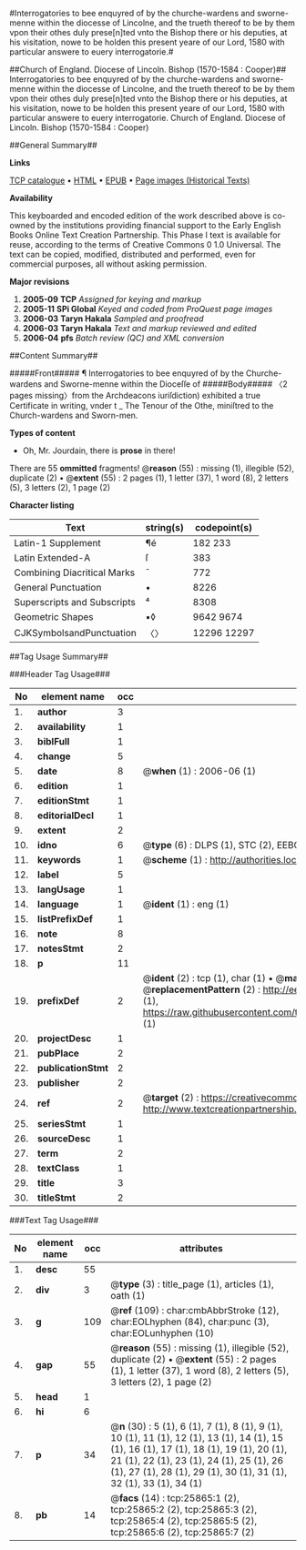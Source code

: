 #Interrogatories to bee enquyred of by the churche-wardens and sworne-menne within the diocesse of Lincolne, and the trueth thereof to be by them vpon their othes duly prese[n]ted vnto the Bishop there or his deputies, at his visitation, nowe to be holden this present yeare of our Lord, 1580 with particular answere to euery interrogatorie.#

##Church of England. Diocese of Lincoln. Bishop (1570-1584 : Cooper)##
Interrogatories to bee enquyred of by the churche-wardens and sworne-menne within the diocesse of Lincolne, and the trueth thereof to be by them vpon their othes duly prese[n]ted vnto the Bishop there or his deputies, at his visitation, nowe to be holden this present yeare of our Lord, 1580 with particular answere to euery interrogatorie.
Church of England. Diocese of Lincoln. Bishop (1570-1584 : Cooper)

##General Summary##

**Links**

[TCP catalogue](http://www.ota.ox.ac.uk/tcp/)  • 
[HTML](http://tei.it.ox.ac.uk/tcp/Texts-HTML/free/A00/A00193.html)  • 
[EPUB](http://tei.it.ox.ac.uk/tcp/Texts-EPUB/free/A00/A00193.epub) • 
[Page images (Historical Texts)](https://data.historicaltexts.jisc.ac.uk/view?pubId=eebo-22914254e&pageId=eebo-22914254e-25865-1)

**Availability**

This keyboarded and encoded edition of the
	       work described above is co-owned by the institutions
	       providing financial support to the Early English Books
	       Online Text Creation Partnership. This Phase I text is
	       available for reuse, according to the terms of Creative
	       Commons 0 1.0 Universal. The text can be copied,
	       modified, distributed and performed, even for
	       commercial purposes, all without asking permission.

**Major revisions**

1. __2005-09__ __TCP__ *Assigned for keying and markup*
1. __2005-11__ __SPi Global__ *Keyed and coded from ProQuest page images*
1. __2006-03__ __Taryn Hakala__ *Sampled and proofread*
1. __2006-03__ __Taryn Hakala__ *Text and markup reviewed and edited*
1. __2006-04__ __pfs__ *Batch review (QC) and XML conversion*

##Content Summary##

#####Front#####
¶ Interrogatories to bee enquyred of by the Churche-wardens and Sworne-menne within the Dioceſſe of 
#####Body#####
〈2 pages missing〉from the Archdeacons iuriſdiction) exhibited a true Certificate in writing, vnder t
    _ The Tenour of the Othe, miniſtred to the Church-wardens and Sworn-men.

**Types of content**

  * Oh, Mr. Jourdain, there is **prose** in there!

There are 55 **ommitted** fragments! 
 @__reason__ (55) : missing (1), illegible (52), duplicate (2)  •  @__extent__ (55) : 2 pages (1), 1 letter (37), 1 word (8), 2 letters (5), 3 letters (2), 1 page (2)

**Character listing**


|Text|string(s)|codepoint(s)|
|---|---|---|
|Latin-1 Supplement|¶é|182 233|
|Latin Extended-A|ſ|383|
|Combining             Diacritical Marks|̄|772|
|General Punctuation|•|8226|
|Superscripts             and Subscripts|⁴|8308|
|Geometric Shapes|▪◊|9642 9674|
|CJKSymbolsandPunctuation|〈〉|12296 12297|

##Tag Usage Summary##

###Header Tag Usage###

|No|element name|occ|attributes|
|---|---|---|---|
|1.|__author__|3||
|2.|__availability__|1||
|3.|__biblFull__|1||
|4.|__change__|5||
|5.|__date__|8| @__when__ (1) : 2006-06 (1)|
|6.|__edition__|1||
|7.|__editionStmt__|1||
|8.|__editorialDecl__|1||
|9.|__extent__|2||
|10.|__idno__|6| @__type__ (6) : DLPS (1), STC (2), EEBO-CITATION (1), OCLC (1), VID (1)|
|11.|__keywords__|1| @__scheme__ (1) : http://authorities.loc.gov/ (1)|
|12.|__label__|5||
|13.|__langUsage__|1||
|14.|__language__|1| @__ident__ (1) : eng (1)|
|15.|__listPrefixDef__|1||
|16.|__note__|8||
|17.|__notesStmt__|2||
|18.|__p__|11||
|19.|__prefixDef__|2| @__ident__ (2) : tcp (1), char (1)  •  @__matchPattern__ (2) : ([0-9\-]+):([0-9IVX]+) (1), (.+) (1)  •  @__replacementPattern__ (2) : http://eebo.chadwyck.com/downloadtiff?vid=$1&page=$2 (1), https://raw.githubusercontent.com/textcreationpartnership/Texts/master/tcpchars.xml#$1 (1)|
|20.|__projectDesc__|1||
|21.|__pubPlace__|2||
|22.|__publicationStmt__|2||
|23.|__publisher__|2||
|24.|__ref__|2| @__target__ (2) : https://creativecommons.org/publicdomain/zero/1.0/ (1), http://www.textcreationpartnership.org/docs/. (1)|
|25.|__seriesStmt__|1||
|26.|__sourceDesc__|1||
|27.|__term__|2||
|28.|__textClass__|1||
|29.|__title__|3||
|30.|__titleStmt__|2||


###Text Tag Usage###

|No|element name|occ|attributes|
|---|---|---|---|
|1.|__desc__|55||
|2.|__div__|3| @__type__ (3) : title_page (1), articles (1), oath (1)|
|3.|__g__|109| @__ref__ (109) : char:cmbAbbrStroke (12), char:EOLhyphen (84), char:punc (3), char:EOLunhyphen (10)|
|4.|__gap__|55| @__reason__ (55) : missing (1), illegible (52), duplicate (2)  •  @__extent__ (55) : 2 pages (1), 1 letter (37), 1 word (8), 2 letters (5), 3 letters (2), 1 page (2)|
|5.|__head__|1||
|6.|__hi__|6||
|7.|__p__|34| @__n__ (30) : 5 (1), 6 (1), 7 (1), 8 (1), 9 (1), 10 (1), 11 (1), 12 (1), 13 (1), 14 (1), 15 (1), 16 (1), 17 (1), 18 (1), 19 (1), 20 (1), 21 (1), 22 (1), 23 (1), 24 (1), 25 (1), 26 (1), 27 (1), 28 (1), 29 (1), 30 (1), 31 (1), 32 (1), 33 (1), 34 (1)|
|8.|__pb__|14| @__facs__ (14) : tcp:25865:1 (2), tcp:25865:2 (2), tcp:25865:3 (2), tcp:25865:4 (2), tcp:25865:5 (2), tcp:25865:6 (2), tcp:25865:7 (2)|
